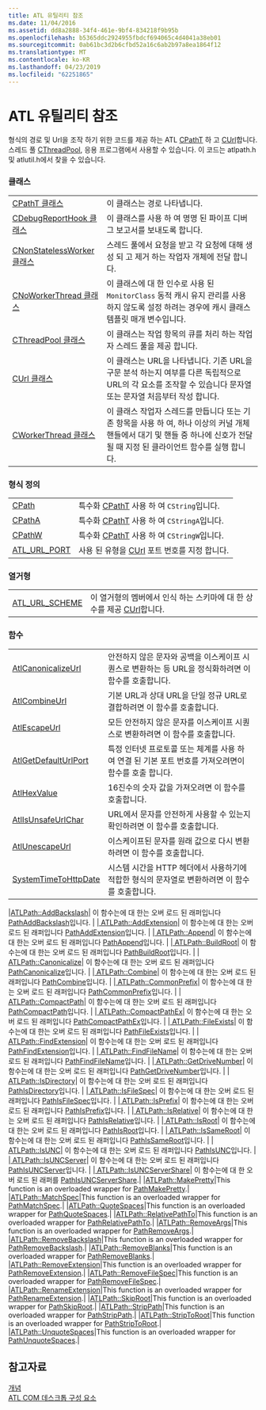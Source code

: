 ```yaml
---
title: ATL 유틸리티 참조
ms.date: 11/04/2016
ms.assetid: dd8a2888-34f4-461e-9bf4-834218f9b95b
ms.openlocfilehash: b5365ddc2924955fbdcf694065c4d4041a38eb01
ms.sourcegitcommit: 0ab61bc3d2b6cfbd52a16c6ab2b97a8ea1864f12
ms.translationtype: MT
ms.contentlocale: ko-KR
ms.lasthandoff: 04/23/2019
ms.locfileid: "62251865"
---
```

# <a name="atl-utilities-reference"></a>ATL 유틸리티 참조

형식의 경로 및 Url을 조작 하기 위한 코드를 제공 하는 ATL [CPathT](../atl/reference/cpatht-class.md) 하 고 [CUrl](../atl/reference/curl-class.md)합니다. 스레드 풀 [CThreadPool](../atl/reference/cthreadpool-class.md), 응용 프로그램에서 사용할 수 있습니다. 이 코드는 atlpath.h 및 atlutil.h에서 찾을 수 있습니다. 

### <a name="classes"></a>클래스

|||
|-|-|
|[CPathT 클래스](../atl/reference/cpatht-class.md)|이 클래스는 경로 나타냅니다.|
|[CDebugReportHook 클래스](../atl/reference/cdebugreporthook-class.md)|이 클래스를 사용 하 여 명명 된 파이프 디버그 보고서를 보내도록 합니다.|
|[CNonStatelessWorker 클래스](../atl/reference/cnonstatelessworker-class.md)|스레드 풀에서 요청을 받고 각 요청에 대해 생성 되 고 제거 하는 작업자 개체에 전달 합니다.|
|[CNoWorkerThread 클래스](../atl/reference/cnoworkerthread-class.md)|이 클래스에 대 한 인수로 사용 된 `MonitorClass` 동적 캐시 유지 관리를 사용 하지 않도록 설정 하려는 경우에 캐시 클래스 템플릿 매개 변수입니다.|
|[CThreadPool 클래스](../atl/reference/cthreadpool-class.md)|이 클래스는 작업 항목의 큐를 처리 하는 작업자 스레드 풀을 제공 합니다.|
|[CUrl 클래스](../atl/reference/curl-class.md)|이 클래스는 URL을 나타냅니다. 기존 URL을 구문 분석 하는지 여부를 다른 독립적으로 URL의 각 요소를 조작할 수 있습니다 문자열 또는 문자열 처음부터 작성 합니다.|
|[CWorkerThread 클래스](../atl/reference/cworkerthread-class.md)|이 클래스 작업자 스레드를 만듭니다 또는 기존 항목을 사용 하 여, 하나 이상의 커널 개체 핸들에서 대기 및 핸들 중 하나에 신호가 전달 될 때 지정 된 클라이언트 함수를 실행 합니다.|

### <a name="typedefs"></a>형식 정의

|||
|-|-|
|[CPath](../atl/reference/atl-typedefs.md#cpath)|특수화 [CPathT](../atl/reference/cpatht-class.md) 사용 하 여 `CString`입니다.|
|[CPathA](../atl/reference/atl-typedefs.md#cpatha)|특수화 [CPathT](../atl/reference/cpatht-class.md) 사용 하 여 `CStringA`입니다.|
|[CPathW](../atl/reference/atl-typedefs.md#cpathw)|특수화 [CPathT](../atl/reference/cpatht-class.md) 사용 하 여 `CStringW`입니다.|
|[ATL_URL_PORT](../atl/reference/atl-typedefs.md#atl_url_port)|사용 된 유형을 [CUrl](../atl/reference/curl-class.md) 포트 번호를 지정 합니다.|

### <a name="enums"></a>열거형

|||
|-|-|
|[ATL_URL_SCHEME](../atl/reference/atl-url-scheme-enum.md)|이 열거형의 멤버에서 인식 하는 스키마에 대 한 상수를 제공 [CUrl](../atl/reference/curl-class.md)합니다.|

### <a name="functions"></a>함수

|||
|-|-|
|[AtlCanonicalizeUrl](../atl/reference/atl-http-utility-functions.md#atlcanonicalizeurl)|안전하지 않은 문자와 공백을 이스케이프 시퀀스로 변환하는 등 URL을 정식화하려면 이 함수를 호출합니다.|
|[AtlCombineUrl](../atl/reference/atl-http-utility-functions.md#atlcombineurl)|기본 URL과 상대 URL을 단일 정규 URL로 결합하려면 이 함수를 호출합니다.|
|[AtlEscapeUrl](../atl/reference/atl-http-utility-functions.md#atlescapeurl)|모든 안전하지 않은 문자를 이스케이프 시퀀스로 변환하려면 이 함수를 호출합니다.|
|[AtlGetDefaultUrlPort](../atl/reference/atl-http-utility-functions.md#atlgetdefaulturlport)|특정 인터넷 프로토콜 또는 체계를 사용 하 여 연결 된 기본 포트 번호를 가져오려면이 함수를 호출 합니다.|
|[AtlHexValue](../atl/reference/atl-text-encoding-functions.md#atlhexvalue)|16진수의 숫자 값을 가져오려면 이 함수를 호출합니다.|
|[AtlIsUnsafeUrlChar](../atl/reference/atl-http-utility-functions.md#atlisunsafeurlchar)|URL에서 문자를 안전하게 사용할 수 있는지 확인하려면 이 함수를 호출합니다.|
|[AtlUnescapeUrl](../atl/reference/atl-http-utility-functions.md#atlunescapeurl)|이스케이프된 문자를 원래 값으로 다시 변환하려면 이 함수를 호출합니다.|
|[SystemTimeToHttpDate](../atl/reference/atl-http-utility-functions.md#systemtimetohttpdate)|시스템 시간을 HTTP 헤더에서 사용하기에 적합한 형식의 문자열로 변환하려면 이 함수를 호출합니다.|

|[ATLPath::AddBackslash](../atl/reference/atl-path-functions.md#addbackslash)| 이 함수는에 대 한는 오버 로드 된 래퍼입니다 [PathAddBackslash](/windows/desktop/api/shlwapi/nf-shlwapi-pathaddbackslasha
)입니다. | |[ ATLPath::AddExtension](../atl/reference/atl-path-functions.md#addextension)| 이 함수는에 대 한는 오버 로드 된 래퍼입니다 [PathAddExtension](/windows/desktop/api/shlwapi/nf-shlwapi-pathaddextensiona)입니다. | |[ ATLPath::Append](../atl/reference/atl-path-functions.md#append)| 이 함수는에 대 한는 오버 로드 된 래퍼입니다 [PathAppend](/windows/desktop/api/shlwapi/nf-shlwapi-pathappenda)입니다. | |[ ATLPath::BuildRoot](../atl/reference/atl-path-functions.md#buildroot)| 이 함수는에 대 한는 오버 로드 된 래퍼입니다 [PathBuildRoot](/windows/desktop/api/shlwapi/nf-shlwapi-pathbuildroota)입니다. | |[ ATLPath::Canonicalize](../atl/reference/atl-path-functions.md#canonicalize)| 이 함수는에 대 한는 오버 로드 된 래퍼입니다 [PathCanonicalize](/windows/desktop/api/shlwapi/nf-shlwapi-pathcanonicalizea)입니다. | |[ ATLPath::Combine](../atl/reference/atl-path-functions.md#combine)| 이 함수는에 대 한는 오버 로드 된 래퍼입니다 [PathCombine](/windows/desktop/api/shlwapi/nf-shlwapi-pathcombinea)입니다. | |[ ATLPath::CommonPrefix](../atl/reference/atl-path-functions.md#commonprefix)| 이 함수는에 대 한는 오버 로드 된 래퍼입니다 [PathCommonPrefix](/windows/desktop/api/shlwapi/nf-shlwapi-pathcommonprefixa)입니다. | |[ ATLPath::CompactPath](../atl/reference/atl-path-functions.md#compactpath)| 이 함수는에 대 한는 오버 로드 된 래퍼입니다 [PathCompactPath](/windows/desktop/api/shlwapi/nf-shlwapi-pathcompactpatha)입니다. | |[ ATLPath::CompactPathEx](../atl/reference/atl-path-functions.md#compactpathex)| 이 함수는에 대 한는 오버 로드 된 래퍼입니다 [PathCompactPathEx](/windows/desktop/api/shlwapi/nf-shlwapi-pathcompactpathexa)입니다. | |[ ATLPath::FileExists](../atl/reference/atl-path-functions.md#fileexists)| 이 함수는에 대 한는 오버 로드 된 래퍼입니다 [PathFileExists](/windows/desktop/api/shlwapi/nf-shlwapi-pathfileexistsa)입니다. | |[ ATLPath::FindExtension](../atl/reference/atl-path-functions.md#findextension)| 이 함수는에 대 한는 오버 로드 된 래퍼입니다 [PathFindExtension](/windows/desktop/api/shlwapi/nf-shlwapi-pathfindextensiona)입니다. | |[ ATLPath::FindFileName](../atl/reference/atl-path-functions.md#findfilename)| 이 함수는에 대 한는 오버 로드 된 래퍼입니다 [PathFindFileName](/windows/desktop/api/shlwapi/nf-shlwapi-pathfindfilenamea)입니다. | |[ ATLPath::GetDriveNumber](../atl/reference/atl-path-functions.md#getdrivenumber)| 이 함수는에 대 한는 오버 로드 된 래퍼입니다 [PathGetDriveNumber](/windows/desktop/api/shlwapi/nf-shlwapi-pathgetdrivenumbera)입니다. | |[ ATLPath::IsDirectory](../atl/reference/atl-path-functions.md#isdirectory)| 이 함수는에 대 한는 오버 로드 된 래퍼입니다 [PathIsDirectory](/windows/desktop/api/shlwapi/nf-shlwapi-pathisdirectorya)입니다. | |[ ATLPath::IsFileSpec](../atl/reference/atl-path-functions.md#isfilespec)| 이 함수는에 대 한는 오버 로드 된 래퍼입니다 [PathIsFileSpec](/windows/desktop/api/shlwapi/nf-shlwapi-pathisfilespeca)입니다. | |[ ATLPath::IsPrefix](../atl/reference/atl-path-functions.md#isprefix)| 이 함수는에 대 한는 오버 로드 된 래퍼입니다 [PathIsPrefix](/windows/desktop/api/shlwapi/nf-shlwapi-pathisprefixa)입니다. | |[ ATLPath::IsRelative](../atl/reference/atl-path-functions.md#isrelative)| 이 함수는에 대 한는 오버 로드 된 래퍼입니다 [PathIsRelative](/windows/desktop/api/shlwapi/nf-shlwapi-pathisrelativea)입니다. | |[ ATLPath::IsRoot](../atl/reference/atl-path-functions.md#isroot)| 이 함수는에 대 한는 오버 로드 된 래퍼입니다 [PathIsRoot](/windows/desktop/api/shlwapi/nf-shlwapi-pathisroota)입니다. | |[ ATLPath::IsSameRoot](../atl/reference/atl-path-functions.md#issameroot)| 이 함수는에 대 한는 오버 로드 된 래퍼입니다 [PathIsSameRoot](/windows/desktop/api/shlwapi/nf-shlwapi-pathissameroota)입니다. | |[ ATLPath::IsUNC](../atl/reference/atl-path-functions.md#isunc)| 이 함수는에 대 한는 오버 로드 된 래퍼입니다 [PathIsUNC](/windows/desktop/api/shlwapi/nf-shlwapi-pathisunca)입니다. | |[ ATLPath::IsUNCServer](../atl/reference/atl-path-functions.md#isuncserver)| 이 함수는에 대 한는 오버 로드 된 래퍼입니다 [PathIsUNCServer](/windows/desktop/api/shlwapi/nf-shlwapi-pathisuncservera)입니다. | |[ ATLPath::IsUNCServerShare](../atl/reference/atl-path-functions.md#isuncservershare)| 이 함수는에 대 한 오버 로드 된 래퍼를 [PathIsUNCServerShare](/windows/desktop/api/shlwapi/nf-shlwapi-pathisuncserversharea).| |[ATLPath::MakePretty](../atl/reference/atl-path-functions.md#makepretty)|This function is an overloaded wrapper for [PathMakePretty](/windows/desktop/api/shlwapi/nf-shlwapi-pathmakeprettya).| |[ATLPath::MatchSpec](../atl/reference/atl-path-functions.md#matchspec)|This function is an overloaded wrapper for [PathMatchSpec](/windows/desktop/api/shlwapi/nf-shlwapi-pathmatchspeca).| |[ATLPath::QuoteSpaces](../atl/reference/atl-path-functions.md#quotespaces)|This function is an overloaded wrapper for [PathQuoteSpaces](/windows/desktop/api/shlwapi/nf-shlwapi-pathquotespacesa).| |[ATLPath::RelativePathTo](../atl/reference/atl-path-functions.md#relativepathto)|This function is an overloaded wrapper for [PathRelativePathTo](/windows/desktop/api/shlwapi/nf-shlwapi-pathrelativepathtoa).| |[ATLPath::RemoveArgs](../atl/reference/atl-path-functions.md#removeargs)|This function is an overloaded wrapper for [PathRemoveArgs](/windows/desktop/api/shlwapi/nf-shlwapi-pathremoveargsa).| |[ATLPath::RemoveBackslash](../atl/reference/atl-path-functions.md#removebackslash)|This function is an overloaded wrapper for [PathRemoveBackslash](/windows/desktop/api/shlwapi/nf-shlwapi-pathremovebackslasha).| |[ATLPath::RemoveBlanks](../atl/reference/atl-path-functions.md#removeblanks)|This function is an overloaded wrapper for [PathRemoveBlanks](/windows/desktop/api/shlwapi/nf-shlwapi-pathremoveblanksa).| |[ATLPath::RemoveExtension](../atl/reference/atl-path-functions.md#removeextension)|This function is an overloaded wrapper for [PathRemoveExtension](/windows/desktop/api/shlwapi/nf-shlwapi-pathremoveextensiona).| |[ATLPath::RemoveFileSpec](../atl/reference/atl-path-functions.md#removefilespec)|This function is an overloaded wrapper for [PathRemoveFileSpec](/windows/desktop/api/shlwapi/nf-shlwapi-pathremovefilespeca).| |[ATLPath::RenameExtension](../atl/reference/atl-path-functions.md#renameextension)|This function is an overloaded wrapper for [PathRenameExtension](/windows/desktop/api/shlwapi/nf-shlwapi-pathrenameextensiona).| |[ATLPath::SkipRoot](../atl/reference/atl-path-functions.md#skiproot)|This function is an overloaded wrapper for [PathSkipRoot](/windows/desktop/api/shlwapi/nf-shlwapi-pathskiproota).| |[ATLPath::StripPath](../atl/reference/atl-path-functions.md#strippath)|This function is an overloaded wrapper for [PathStripPath](/windows/desktop/api/shlwapi/nf-shlwapi-pathstrippatha).| |[ATLPath::StripToRoot](../atl/reference/atl-path-functions.md#striptoroot)|This function is an overloaded wrapper for [PathStripToRoot](/windows/desktop/api/shlwapi/nf-shlwapi-pathstriptoroota).| |[ATLPath::UnquoteSpaces](../atl/reference/atl-path-functions.md#unquotespaces)|This function is an overloaded wrapper for [PathUnquoteSpaces](/windows/desktop/api/shlwapi/nf-shlwapi-pathunquotespacesa).|

## <a name="see-also"></a>참고자료

[개념](../atl/active-template-library-atl-concepts.md)<br/>
[ATL COM 데스크톱 구성 요소](../atl/atl-com-desktop-components.md)
